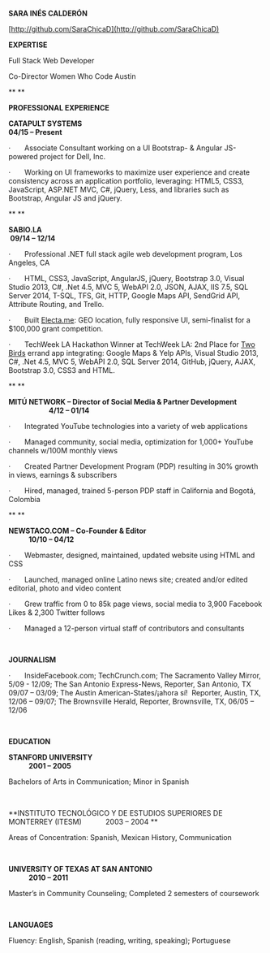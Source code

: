 **SARA INÉS CALDERÓN**

[http://github.com/SaraChicaD](http://github.com/SaraChicaD)


**EXPERTISE**

Full Stack Web Developer

Co-Director Women Who Code Austin

** **

**PROFESSIONAL EXPERIENCE**

**CATAPULT SYSTEMS                                                                                                          04/15 – Present**

·       Associate Consultant working on a UI Bootstrap- &
Angular JS-powered project for Dell, Inc.

·       Working on UI frameworks to maximize user experience
and create consistency across an application portfolio, leveraging: HTML5,
CSS3, JavaScript, ASP.NET MVC, C#, jQuery, Less, and libraries such as
Bootstrap, Angular JS and jQuery.

** **

**SABIO.LA                                                                                                                                  09/14 – 12/14**

·       Professional .NET full stack agile web development
program, Los Angeles, CA

·       HTML, CSS3, JavaScript, AngularJS, jQuery, Bootstrap
3.0, Visual Studio 2013, C#, .Net 4.5, MVC 5, WebAPI 2.0, JSON, AJAX, IIS 7.5,
SQL Server 2014, T-SQL, TFS, Git, HTTP, Google Maps API, SendGrid API,
Attribute Routing, and Trello.

·       Built [Electa.me](http://electa.azurewebsites.net/):
GEO location, fully responsive UI, semi-finalist for a $100,000 grant
competition.

·       TechWeek LA Hackathon Winner at TechWeek LA: 2nd
Place for [Two Birds](http://twobirds.azurewebsites.net/) errand app
integrating: Google Maps & Yelp APIs, Visual Studio 2013, C#, .Net 4.5, MVC
5, WebAPI 2.0, SQL Server 2014, GitHub, jQuery, AJAX, Bootstrap 3.0, CSS3 and
HTML.

** **

**MITÚ NETWORK – Director of Social Media & Partner Development                                         4/12 – 01/14**

·       Integrated YouTube technologies into a variety of web
applications

·       Managed community, social media, optimization for
1,000+ YouTube channels w/100M monthly views

·       Created Partner Development Program (PDP) resulting in 30% growth in views,
earnings & subscribers 

·       Hired, managed, trained 5-person PDP staff
in California and Bogotá, Colombia  

** **

**NEWSTACO.COM – Co-Founder & Editor                                                                                 10/10
– 04/12**

·       Webmaster, designed, maintained, updated website using
HTML and CSS

·       Launched, managed online Latino news site; created
and/or edited editorial, photo and video content

·       Grew traffic from 0 to 85k page views, social media to
3,900 Facebook Likes & 2,300 Twitter follows

·       Managed a 12-person virtual staff
of contributors and consultants

 

**JOURNALISM**

·       InsideFacebook.com; TechCrunch.com; The Sacramento
Valley Mirror, 5/09 - 12/09; The San Antonio Express-News, Reporter, San
Antonio, TX 09/07 – 03/09; The Austin American-States/¡ahora sí!  Reporter, Austin, TX, 12/06 – 09/07; The
Brownsville Herald, Reporter, Brownsville, TX, 06/05 – 12/06

 

**EDUCATION**

**STANFORD UNIVERSITY                                                                                                          2001 – 2005**

Bachelors of Arts in Communication;
Minor in Spanish 

 

**INSTITUTO TECNOLÓGICO Y DE ESTUDIOS SUPERIORES DE
MONTERREY (ITESM)            2003 – 2004 **

Areas of Concentration:
Spanish, Mexican History, Communication

 

**UNIVERSITY OF TEXAS AT SAN ANTONIO                                                                              2010 – 2011**

Master’s in Community
Counseling; Completed 2 semesters of coursework

 

**LANGUAGES**

Fluency: English, Spanish
(reading, writing, speaking); Portuguese

